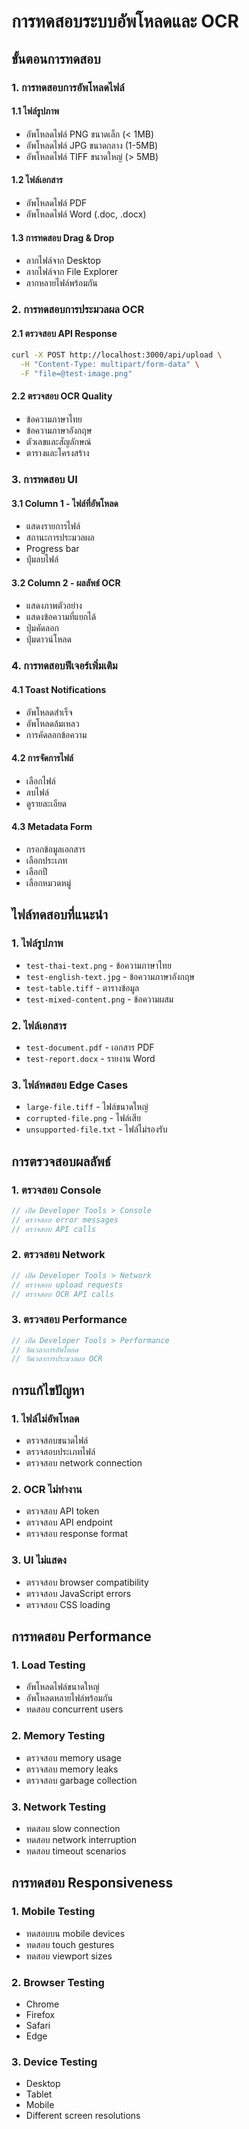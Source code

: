 # การทดสอบระบบอัพโหลดและ OCR

## ขั้นตอนการทดสอบ

### 1. การทดสอบการอัพโหลดไฟล์

#### 1.1 ไฟล์รูปภาพ
- อัพโหลดไฟล์ PNG ขนาดเล็ก (< 1MB)
- อัพโหลดไฟล์ JPG ขนาดกลาง (1-5MB)
- อัพโหลดไฟล์ TIFF ขนาดใหญ่ (> 5MB)

#### 1.2 ไฟล์เอกสาร
- อัพโหลดไฟล์ PDF
- อัพโหลดไฟล์ Word (.doc, .docx)

#### 1.3 การทดสอบ Drag & Drop
- ลากไฟล์จาก Desktop
- ลากไฟล์จาก File Explorer
- ลากหลายไฟล์พร้อมกัน

### 2. การทดสอบการประมวลผล OCR

#### 2.1 ตรวจสอบ API Response
```bash
curl -X POST http://localhost:3000/api/upload \
  -H "Content-Type: multipart/form-data" \
  -F "file=@test-image.png"
```

#### 2.2 ตรวจสอบ OCR Quality
- ข้อความภาษาไทย
- ข้อความภาษาอังกฤษ
- ตัวเลขและสัญลักษณ์
- ตารางและโครงสร้าง

### 3. การทดสอบ UI

#### 3.1 Column 1 - ไฟล์ที่อัพโหลด
- แสดงรายการไฟล์
- สถานะการประมวลผล
- Progress bar
- ปุ่มลบไฟล์

#### 3.2 Column 2 - ผลลัพธ์ OCR
- แสดงภาพตัวอย่าง
- แสดงข้อความที่แยกได้
- ปุ่มคัดลอก
- ปุ่มดาวน์โหลด

### 4. การทดสอบฟีเจอร์เพิ่มเติม

#### 4.1 Toast Notifications
- อัพโหลดสำเร็จ
- อัพโหลดล้มเหลว
- การคัดลอกข้อความ

#### 4.2 การจัดการไฟล์
- เลือกไฟล์
- ลบไฟล์
- ดูรายละเอียด

#### 4.3 Metadata Form
- กรอกข้อมูลเอกสาร
- เลือกประเภท
- เลือกปี
- เลือกหมวดหมู่

## ไฟล์ทดสอบที่แนะนำ

### 1. ไฟล์รูปภาพ
- `test-thai-text.png` - ข้อความภาษาไทย
- `test-english-text.jpg` - ข้อความภาษาอังกฤษ
- `test-table.tiff` - ตารางข้อมูล
- `test-mixed-content.png` - ข้อความผสม

### 2. ไฟล์เอกสาร
- `test-document.pdf` - เอกสาร PDF
- `test-report.docx` - รายงาน Word

### 3. ไฟล์ทดสอบ Edge Cases
- `large-file.tiff` - ไฟล์ขนาดใหญ่
- `corrupted-file.png` - ไฟล์เสีย
- `unsupported-file.txt` - ไฟล์ไม่รองรับ

## การตรวจสอบผลลัพธ์

### 1. ตรวจสอบ Console
```javascript
// เปิด Developer Tools > Console
// ตรวจสอบ error messages
// ตรวจสอบ API calls
```

### 2. ตรวจสอบ Network
```javascript
// เปิด Developer Tools > Network
// ตรวจสอบ upload requests
// ตรวจสอบ OCR API calls
```

### 3. ตรวจสอบ Performance
```javascript
// เปิด Developer Tools > Performance
// วัดเวลาการอัพโหลด
// วัดเวลาการประมวลผล OCR
```

## การแก้ไขปัญหา

### 1. ไฟล์ไม่อัพโหลด
- ตรวจสอบขนาดไฟล์
- ตรวจสอบประเภทไฟล์
- ตรวจสอบ network connection

### 2. OCR ไม่ทำงาน
- ตรวจสอบ API token
- ตรวจสอบ API endpoint
- ตรวจสอบ response format

### 3. UI ไม่แสดง
- ตรวจสอบ browser compatibility
- ตรวจสอบ JavaScript errors
- ตรวจสอบ CSS loading

## การทดสอบ Performance

### 1. Load Testing
- อัพโหลดไฟล์ขนาดใหญ่
- อัพโหลดหลายไฟล์พร้อมกัน
- ทดสอบ concurrent users

### 2. Memory Testing
- ตรวจสอบ memory usage
- ตรวจสอบ memory leaks
- ตรวจสอบ garbage collection

### 3. Network Testing
- ทดสอบ slow connection
- ทดสอบ network interruption
- ทดสอบ timeout scenarios

## การทดสอบ Responsiveness

### 1. Mobile Testing
- ทดสอบบน mobile devices
- ทดสอบ touch gestures
- ทดสอบ viewport sizes

### 2. Browser Testing
- Chrome
- Firefox
- Safari
- Edge

### 3. Device Testing
- Desktop
- Tablet
- Mobile
- Different screen resolutions
